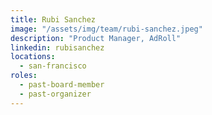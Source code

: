 ```yaml
---
title: Rubi Sanchez
image: "/assets/img/team/rubi-sanchez.jpeg"
description: "Product Manager, AdRoll"
linkedin: rubisanchez
locations:
  - san-francisco
roles:
  - past-board-member
  - past-organizer
---
```

